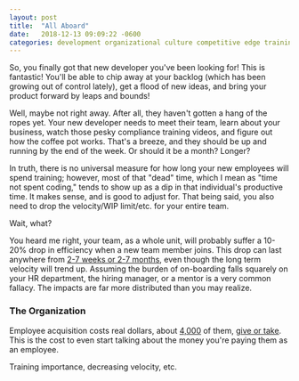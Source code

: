 ```yaml
---
layout: post
title:  "All Aboard"
date:   2018-12-13 09:09:22 -0600
categories: development organizational culture competitive edge training employee agile
---
```


So, you finally got that new developer you've been looking for! This is fantastic! You'll be able to chip away at your backlog (which has been growing out of control lately), get a flood of new ideas, and bring your product forward by leaps and bounds!

Well, maybe not right away. After all, they haven't gotten a hang of the ropes yet. Your new developer needs to meet their team, learn about your business, watch those pesky compliance training videos, and figure out how the coffee pot works. That's a breeze, and they should be up and running by the end of the week. Or should it be a month? Longer?

In truth, there is no universal measure for how long your new employees will spend training; however, most of that "dead" time, which I mean as "time not spent coding," tends to show up as a dip in that individual's productive time. It makes sense, and is good to adjust for. That being said, you also need to drop the velocity/WIP limit/etc. for your entire team.

Wait, what?

You heard me right, your team, as a whole unit, will probably suffer a 10-20% drop in efficiency when a new team member joins. This drop can last anywhere from [2-7 weeks or 2-7 months](https://sloanreview.mit.edu/article/getting-new-hires-up-to-speed-quickly/), even though the long term velocity will trend up. Assuming the burden of on-boarding falls squarely on your HR department, the hiring manager, or a mentor is a very common fallacy. The impacts are far more distributed than you may realize.

### The Organization

Employee acquisition costs real dollars, about [4,000](https://www.glassdoor.com/employers/blog/calculate-cost-per-hire/) of them, [give or take](https://www.shrm.org/about-shrm/press-room/press-releases/pages/human-capital-benchmarking-report.aspx). This is the cost to even start talking about the money you're paying them as an employee.

Training importance, decreasing velocity, etc.
